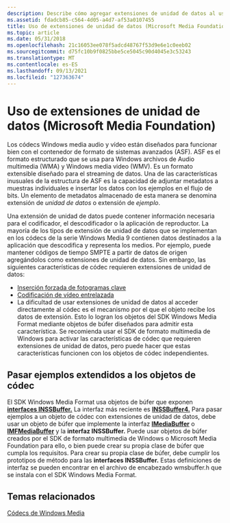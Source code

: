 ```yaml
---
description: Describe cómo agregar extensiones de unidad de datos al usar Windows codificadores multimedia.
ms.assetid: fdadcb85-c564-4d05-a4d7-af53a0107455
title: Uso de extensiones de unidad de datos (Microsoft Media Foundation)
ms.topic: article
ms.date: 05/31/2018
ms.openlocfilehash: 21c16053ee078f5adcd48767f53d9e6e1c0eeb02
ms.sourcegitcommit: d75fc10b9f0825bbe5ce5045c90d4045e3c53243
ms.translationtype: MT
ms.contentlocale: es-ES
ms.lasthandoff: 09/13/2021
ms.locfileid: "127363674"
---
```

# <a name="using-data-unit-extensions-microsoft-media-foundation"></a>Uso de extensiones de unidad de datos (Microsoft Media Foundation)

Los códecs Windows media audio y vídeo están diseñados para funcionar bien con el contenedor de formato de sistemas avanzados (ASF). ASF es el formato estructurado que se usa para Windows archivos de Audio multimedia (WMA) y Windows media video (WMV). Es un formato extensible diseñado para el streaming de datos. Una de las características inusuales de la estructura de ASF es la capacidad de adjuntar metadatos a muestras individuales e insertar los datos con los ejemplos en el flujo de bits. Un elemento de metadatos almacenado de esta manera se denomina extensión de *unidad de datos* o extensión de *ejemplo*.

Una extensión de unidad de datos puede contener información necesaria para el codificador, el descodificador o la aplicación de reproductor. La mayoría de los tipos de extensión de unidad de datos que se implementan en los códecs de la serie Windows Media 9 contienen datos destinados a la aplicación que descodifica y representa los medios. Por ejemplo, puede mantener códigos de tiempo SMPTE a partir de datos de origen agregándolos como extensiones de unidad de datos. Sin embargo, las siguientes características de códec requieren extensiones de unidad de datos:

-   [Inserción forzada de fotogramas clave](forcedkeyframeinsertion.md)
-   [Codificación de vídeo entrelazada](interlacedvideoencoding.md)
-   La dificultad de usar extensiones de unidad de datos al acceder directamente al códec es el mecanismo por el que el objeto recibe los datos de extensión. Esto lo logran los objetos del SDK Windows Media Format mediante objetos de búfer diseñados para admitir esta característica. Se recomienda usar el SDK de formato multimedia de Windows para activar las características de códec que requieren extensiones de unidad de datos, pero puede hacer que estas características funcionen con los objetos de códec independientes.

## <a name="passing-extended-samples-to-the-codec-objects"></a>Pasar ejemplos extendidos a los objetos de códec

El SDK Windows Media Format usa objetos de búfer que exponen [**interfaces INSSBuffer.**](/previous-versions/windows/desktop/api/wmsbuffer/nn-wmsbuffer-inssbuffer) La interfaz más reciente es [**INSSBuffer4.**](/previous-versions/windows/desktop/api/wmsbuffer/nn-wmsbuffer-inssbuffer4) Para pasar ejemplos a un objeto de códec con extensiones de unidad de datos, debe usar un objeto de búfer que implemente la interfaz [**IMediaBuffer**](/previous-versions/windows/desktop/api/mediaobj/nn-mediaobj-imediabuffer) o [**IMFMediaBuffer**](/windows/desktop/api/mfobjects/nn-mfobjects-imfmediabuffer) y la **interfaz INSSBuffer.** Puede usar objetos de búfer creados por el SDK de formato multimedia de Windows o Microsoft Media Foundation para ello, o bien puede crear su propia clase de búfer que cumpla los requisitos. Para crear su propia clase de búfer, debe cumplir los prototipos de método para las **interfaces INSSBuffer.** Estas definiciones de interfaz se pueden encontrar en el archivo de encabezado wmsbuffer.h que se instala con el SDK Windows Media Format.

## <a name="related-topics"></a>Temas relacionados

<dl> <dt>

[Códecs de Windows Media](windows-media-codecs.md)
</dt> </dl>

 

 
